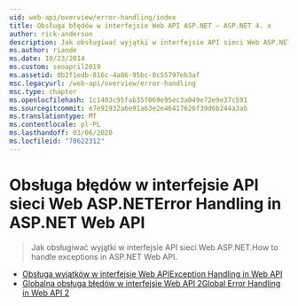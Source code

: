 ```yaml
---
uid: web-api/overview/error-handling/index
title: Obsługa błędów w interfejsie Web API ASP.NET — ASP.NET 4. x
author: rick-anderson
description: Jak obsługiwać wyjątki w interfejsie API sieci Web ASP.NET.
ms.author: riande
ms.date: 10/23/2014
ms.custom: seoapril2019
ms.assetid: 0b2f1edb-816c-4a86-95bc-0c55797eb3af
msc.legacyurl: /web-api/overview/error-handling
msc.type: chapter
ms.openlocfilehash: 1c1403c95fab35f069e95ec3a049e72e9e37c591
ms.sourcegitcommit: e7e91932a6e91a63e2e46417626f39d6b244a3ab
ms.translationtype: MT
ms.contentlocale: pl-PL
ms.lasthandoff: 03/06/2020
ms.locfileid: "78622312"
---
```

# <a name="error-handling-in-aspnet-web-api"></a><span data-ttu-id="98e50-103">Obsługa błędów w interfejsie API sieci Web ASP.NET</span><span class="sxs-lookup"><span data-stu-id="98e50-103">Error Handling in ASP.NET Web API</span></span>

> <span data-ttu-id="98e50-104">Jak obsługiwać wyjątki w interfejsie API sieci Web ASP.NET.</span><span class="sxs-lookup"><span data-stu-id="98e50-104">How to handle exceptions in ASP.NET Web API.</span></span>

- [<span data-ttu-id="98e50-105">Obsługa wyjątków w interfejsie Web API</span><span class="sxs-lookup"><span data-stu-id="98e50-105">Exception Handling in Web API</span></span>](exception-handling.md)
- [<span data-ttu-id="98e50-106">Globalna obsługa błędów w interfejsie Web API 2</span><span class="sxs-lookup"><span data-stu-id="98e50-106">Global Error Handling in Web API 2</span></span>](web-api-global-error-handling.md)
